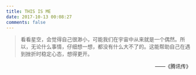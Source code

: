 ```yaml
---
title: THIS IS ME
date: 2017-10-13 00:08:27
comments: false
---
```


> 看看星空，会觉得自己很渺小，可能我们在宇宙中从来就是一个偶然。所以，无论什么事情，仔细想一想，都没有什么大不了的。这能帮助自己在遇到挫折时稳定心态，想得更开。
<div align="right">——《腾讯传》</div>
